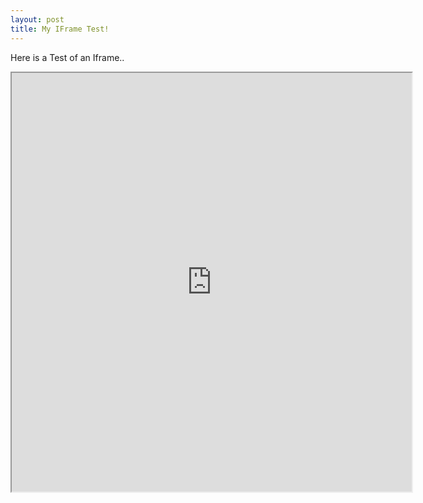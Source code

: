 ```yaml
---
layout: post
title: My IFrame Test!
---
```


Here is a Test of an Iframe..

<iframe width="640" height="670" src="https://apps.powerapps.com/play/67d2da28-fb19-4787-beef-c24792a2eed8?source=website&screenColor=rgba(165,34,55,1)" 
	allow="geolocation; microphone; camera"/>
